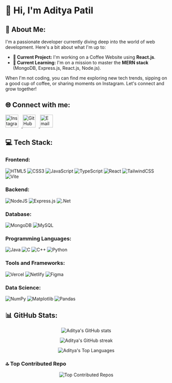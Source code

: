 # 👋 Hi, I'm Aditya Patil

## 💫 About Me:

I'm a passionate developer currently diving deep into the world of web development. Here's a bit about what I'm up to:

- **🔭 Current Project:** I'm working on a Coffee Website using **React.js**.
- **🌱 Current Learning:** I'm on a mission to master the **MERN stack** (MongoDB, Express.js, React.js, Node.js).

When I'm not coding, you can find me exploring new tech trends, sipping on a good cup of coffee, or sharing moments on Instagram. Let's connect and grow together!

## 🌐 Connect with me:
<a href="https://instagram.com/aditya_patil727">
  <img src="https://img.shields.io/badge/Instagram-%23E4405F.svg?logo=Instagram&logoColor=white" alt="Instagram" height="40" style="margin-right:10px;">
</a>
<a href="https://github.com/AdityaPatil2006">
  <img src="https://img.shields.io/badge/GitHub-%23121011.svg?logo=github&logoColor=white" alt="GitHub" height="40" style="margin-right:10px;">
</a>
<a href="mailto:patiladitya2627@gmail.com">
  <img src="https://img.shields.io/badge/Email-D14836?logo=gmail&logoColor=white" alt="Email" height="40">
</a>

## 💻 Tech Stack:
### Frontend:
![HTML5](https://img.shields.io/badge/html5-%23E34F26.svg?style=for-the-badge&logo=html5&logoColor=white)
![CSS3](https://img.shields.io/badge/css3-%231572B6.svg?style=for-the-badge&logo=css3&logoColor=white)
![JavaScript](https://img.shields.io/badge/javascript-%23323330.svg?style=for-the-badge&logo=javascript&logoColor=%23F7DF1E)
![TypeScript](https://img.shields.io/badge/typescript-%23007ACC.svg?style=for-the-badge&logo=typescript&logoColor=white)
![React](https://img.shields.io/badge/react-%2320232a.svg?style=for-the-badge&logo=react&logoColor=%2361DAFB)
![TailwindCSS](https://img.shields.io/badge/tailwindcss-%2338B2AC.svg?style=for-the-badge&logo=tailwind-css&logoColor=white)
![Vite](https://img.shields.io/badge/vite-%23646CFF.svg?style=for-the-badge&logo=vite&logoColor=white)

### Backend:
![NodeJS](https://img.shields.io/badge/node.js-6DA55F?style=for-the-badge&logo=node.js&logoColor=white)
![Express.js](https://img.shields.io/badge/express.js-%23404d59.svg?style=for-the-badge&logo=express&logoColor=%2361DAFB)
![.Net](https://img.shields.io/badge/.NET-5C2D91?style=for-the-badge&logo=.net&logoColor=white)

### Database:
![MongoDB](https://img.shields.io/badge/MongoDB-%234ea94b.svg?style=for-the-badge&logo=mongodb&logoColor=white)
![MySQL](https://img.shields.io/badge/mysql-4479A1.svg?style=for-the-badge&logo=mysql&logoColor=white)

### Programming Languages:
![Java](https://img.shields.io/badge/java-%23ED8B00.svg?style=for-the-badge&logo=openjdk&logoColor=white)
![C](https://img.shields.io/badge/c-%2300599C.svg?style=for-the-badge&logo=c&logoColor=white)
![C++](https://img.shields.io/badge/c++-%2300599C.svg?style=for-the-badge&logo=c%2B%2B&logoColor=white)
![Python](https://img.shields.io/badge/python-3670A0?style=for-the-badge&logo=python&logoColor=ffdd54)

### Tools and Frameworks:
![Vercel](https://img.shields.io/badge/vercel-%23000000.svg?style=for-the-badge&logo=vercel&logoColor=white)
![Netlify](https://img.shields.io/badge/netlify-%23000000.svg?style=for-the-badge&logo=netlify&logoColor=#00C7B7)
![Figma](https://img.shields.io/badge/figma-%23F24E1E.svg?style=for-the-badge&logo=figma&logoColor=white)

### Data Science:
![NumPy](https://img.shields.io/badge/numpy-%23013243.svg?style=for-the-badge&logo=numpy&logoColor=white)
![Matplotlib](https://img.shields.io/badge/Matplotlib-%23ffffff.svg?style=for-the-badge&logo=Matplotlib&logoColor=black)
![Pandas](https://img.shields.io/badge/pandas-%23150458.svg?style=for-the-badge&logo=pandas&logoColor=white)

## 📊 GitHub Stats:
<p align="center">
  <img src="https://github-readme-stats.vercel.app/api?username=AdityaPatil2006&theme=github_dark&hide_border=false&include_all_commits=false&count_private=false" alt="Aditya's GitHub stats" />
</p>
<p align="center">
  <img src="https://github-readme-streak-stats.herokuapp.com/?user=AdityaPatil2006&theme=github_dark&hide_border=false" alt="Aditya's GitHub streak" />
</p>
<p align="center">
  <img src="https://github-readme-stats.vercel.app/api/top-langs/?username=AdityaPatil2006&theme=github_dark&hide_border=false&include_all_commits=false&count_private=false&layout=compact" alt="Aditya's Top Languages" />
</p>

### 🔝 Top Contributed Repo
<p align="center">
  <img src="https://github-contributor-stats.vercel.app/api?username=AdityaPatil2006&limit=5&theme=monokai&combine_all_yearly_contributions=true" alt="Top Contributed Repos" />
</p>
